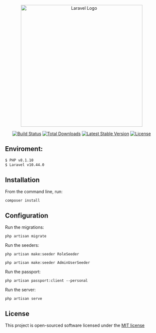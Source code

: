 <p align="center"><a href="https://laravel.com" target="_blank"><img src="https://raw.githubusercontent.com/laravel/art/master/logo-lockup/5%20SVG/2%20CMYK/1%20Full%20Color/laravel-logolockup-cmyk-red.svg" width="400" alt="Laravel Logo"></a></p>

<p align="center">
<a href="https://github.com/laravel/framework/actions"><img src="https://github.com/laravel/framework/workflows/tests/badge.svg" alt="Build Status"></a>
<a href="https://packagist.org/packages/laravel/framework"><img src="https://img.shields.io/packagist/dt/laravel/framework" alt="Total Downloads"></a>
<a href="https://packagist.org/packages/laravel/framework"><img src="https://img.shields.io/packagist/v/laravel/framework" alt="Latest Stable Version"></a>
<a href="https://packagist.org/packages/laravel/framework"><img src="https://img.shields.io/packagist/l/laravel/framework" alt="License"></a>
</p>

## Enviroment:

```bash
$ PHP v8.1.10
$ Laravel v10.44.0
```

## Installation

From the command line, run:

```
composer install
```
## Configuration

Run the migrations:

```
php artisan migrate
```

Run the seeders:

```
php artisan make:seeder RoleSeeder

php artisan make:seeder AdminUserSeeder
```

Run the passport:

```
php artisan passport:client --personal
```

Run the server:

```
php artisan serve
```

## License

This project is open-sourced software licensed under the [MIT license](http://opensource.org/licenses/MIT)
